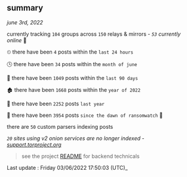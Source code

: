 
## summary
_june 3rd, 2022_

currently tracking `104` groups across `150` relays & mirrors - _`53` currently online_ 📡

⏲ there have been `4` posts within the `last 24 hours`

🕓 there have been `34` posts within the `month of june`

📅 there have been `1049` posts within the `last 90 days`

🏚 there have been `1668` posts within the `year of 2022`

🚀 there have been `2252` posts `last year`

🦕 there have been `3954` posts `since the dawn of ransomwatch` 🐣

there are `50` custom parsers indexing posts

_`20` sites using v2 onion services are no longer indexed - [support.torproject.org](https://support.torproject.org/onionservices/v2-deprecation/)_

> see the project [README](https://github.com/jmousqueton/ransomwatch#readme) for backend technicals



Last update : Friday 03/06/2022 17:50:03 (UTC)_


